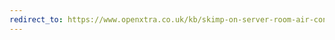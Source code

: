 ```yaml
---
redirect_to: https://www.openxtra.co.uk/kb/skimp-on-server-room-air-conditioning-at-your-peril.html
---
```

